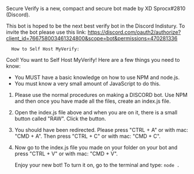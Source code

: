 Secure Verify is a new, compact and secure bot made by XD Sprocx#2810 (Discord).

This bot is hoped to be the next best verify bot in the Discord Indistury. To invite the bot please use this link:
https://discord.com/oauth2/authorize?client_id=766758003461324800&scope=bot&permissions=470281336

      How to Self Host MyVerify:
      
Cool! You want to Self Host MyVerify! Here are a few things you need to know:

- You MUST have a basic knowledge on how to use NPM and node.js. 
- You must know a very small amount of JavaScript to do this.

1. Please use the normal procedures on making a DISCORD bot. Use NPM and then once you have made all the files, create an index.js file.
2. Open the index.js file above and when you are on it, there is a small button called "RAW". Click the button.
3. You should have been redirected. Please press "CTRL + A" or with mac: "CMD + A". Then press "CTRL + C" or with mac: "CMD + C".
4. Now go to the index.js file you made on your folder on your bot and press "CTRL + V" or with mac: "CMD + V".

      Enjoy your new bot! To turn it on, go to the terminal and type: `node .`

```Please check back here every month just to make sure your bot is up to date!